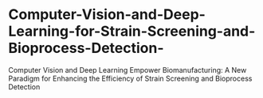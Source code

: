 # Computer-Vision-and-Deep-Learning-for-Strain-Screening-and-Bioprocess-Detection-
Computer Vision and Deep Learning Empower Biomanufacturing: A New Paradigm for Enhancing the Efficiency of Strain Screening and Bioprocess Detection
